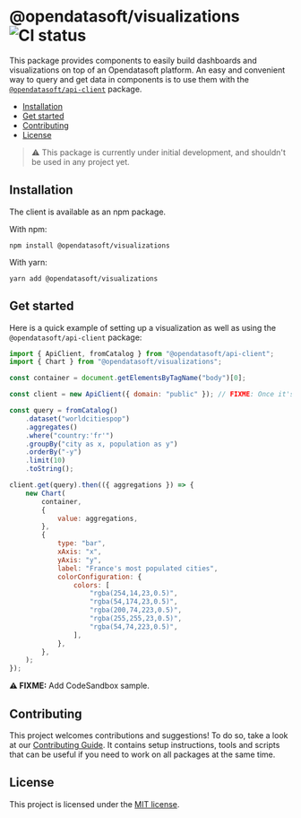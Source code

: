# @opendatasoft/visualizations ![CI status](https://github.com/opendatasoft/ods-dataviz-sdk/workflows/CI/badge.svg)

This package provides components to easily build dashboards and visualizations on top of an Opendatasoft platform. An easy and convenient way to query and get data in components is to use them with the [`@opendatasoft/api-client`](packages/api-client/) package.

- [Installation](#installation)
- [Get started](#get-started)
- [Contributing](#contributing)
- [License](#license)

> :warning: This package is currently under initial development, and shouldn't be used in any project yet.

## Installation

The client is available as an npm package.

With npm:

```shell
npm install @opendatasoft/visualizations
```

With yarn:

```shell
yarn add @opendatasoft/visualizations
```

## Get started

Here is a quick example of setting up a visualization as well as using the `@opendatasoft/api-client` package:

```javascript
import { ApiClient, fromCatalog } from "@opendatasoft/api-client";
import { Chart } from "@opendatasoft/visualizations";

const container = document.getElementsByTagName("body")[0];

const client = new ApiClient({ domain: "public" }); // FIXME: Once it's ready, we should use the domain dedicated to the documentation.

const query = fromCatalog()
    .dataset("worldcitiespop")
    .aggregates()
    .where("country:'fr'")
    .groupBy("city as x, population as y")
    .orderBy("-y")
    .limit(10)
    .toString();

client.get(query).then(({ aggregations }) => {
    new Chart(
        container,
        {
            value: aggregations,
        },
        {
            type: "bar",
            xAxis: "x",
            yAxis: "y",
            label: "France's most populated cities",
            colorConfiguration: {
                colors: [
                    "rgba(254,14,23,0.5)",
                    "rgba(54,174,23,0.5)",
                    "rgba(200,74,223,0.5)",
                    "rgba(255,255,23,0.5)",
                    "rgba(54,74,223,0.5)",
                ],
            },
        },
    );
});
```

**⚠️ FIXME:** Add CodeSandbox sample.

## Contributing

This project welcomes contributions and suggestions! To do so, take a look at our [Contributing Guide](CONTRIBUTING.md). It contains setup instructions, tools and scripts that can be useful if you need to work on all packages at the same time.

## License

This project is licensed under the [MIT license](../../LICENSE).
